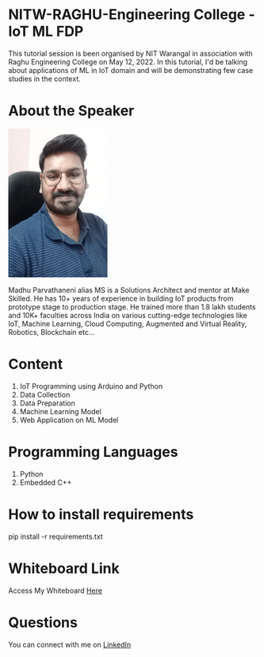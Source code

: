 # NITW-RAGHU-Engineering College - IoT ML FDP
This tutorial session is been organised by NIT Warangal in association with Raghu Engineering College on May 12, 2022. In this tutorial, I'd be talking about applications of ML in IoT domain and will be demonstrating few case studies in the context.

# About the Speaker

<img src="https://raw.githubusercontent.com/madblocksgit/ETAI-2021---VSSUT-11th-aug-iot-session/main/maddy.jpg" height="300" width="200" />

Madhu Parvathaneni alias MS is a Solutions Architect and mentor at Make Skilled. He has 10+ years of experience in building IoT products from prototype stage to production stage. He trained more than 1.8 lakh students and 10K+ faculties across India on various cutting-edge technologies like IoT, Machine Learning, Cloud Computing, Augmented and Virtual Reality, Robotics, Blockchain etc...

# Content

1. IoT Programming using Arduino and Python
2. Data Collection
3. Data Preparation
4. Machine Learning Model
5. Web Application on ML Model

# Programming Languages

1. Python
2. Embedded C++

# How to install requirements
pip install -r requirements.txt

# Whiteboard Link
Access My Whiteboard <a href="https://wbd.ms/share/v2/aHR0cHM6Ly93aGl0ZWJvYXJkLm1pY3Jvc29mdC5jb20vYXBpL3YxLjAvd2hpdGVib2FyZHMvcmVkZWVtLzUxZDQzMDcwODE1ZTQzNjQ5N2JkY2FhNTJkZjE3NGEzX0JCQTcxNzYyLTEyRTAtNDJFMS1CMzI0LTVCMTMxRjQyNEUzRF9hZjNlMmNlZi03YTBlLTQwZDYtOGRmYS00YzYxZGY4NmU0Nzg=">Here</a>

# Questions
You can connect with me on <a href="https://linkedin.com/in/MadhuPIoT">LinkedIn</a>
